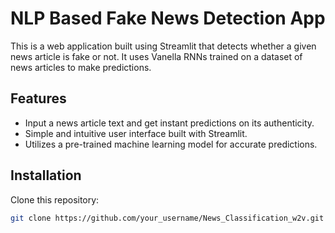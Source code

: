 # NLP Based Fake News Detection App

This is a web application built using Streamlit that detects whether a given news article is fake or not. It uses Vanella RNNs trained on a dataset of news articles to make predictions.

## Features

- Input a news article text and get instant predictions on its authenticity.
- Simple and intuitive user interface built with Streamlit.
- Utilizes a pre-trained machine learning model for accurate predictions.

## Installation

 Clone this repository:

   ```bash
   git clone https://github.com/your_username/News_Classification_w2v.git


